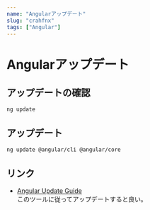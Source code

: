 ```yaml
---
name: "Angularアップデート"
slug: "crahfnx"
tags: ["Angular"]
---
```


# Angularアップデート

## アップデートの確認

```
ng update
```

## アップデート

```
ng update @angular/cli @angular/core
```

## リンク

- [Angular Update Guide](https://update.angular.io/)  
  このツールに従ってアップデートすると良い。
